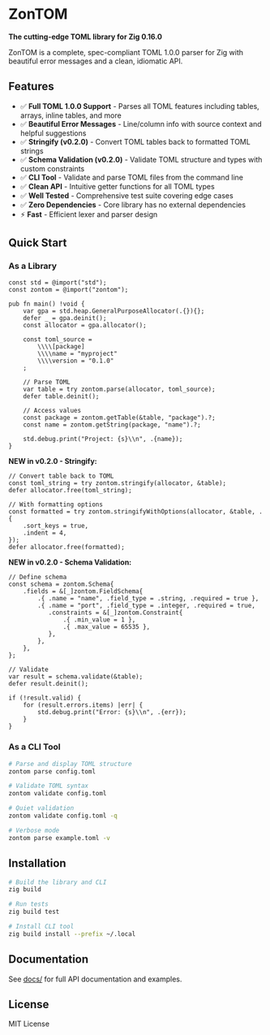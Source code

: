 # ZonTOM

**The cutting-edge TOML library for Zig 0.16.0**

ZonTOM is a complete, spec-compliant TOML 1.0.0 parser for Zig with beautiful error messages and a clean, idiomatic API.

## Features

- ✅ **Full TOML 1.0.0 Support** - Parses all TOML features including tables, arrays, inline tables, and more
- ✅ **Beautiful Error Messages** - Line/column info with source context and helpful suggestions
- ✅ **Stringify (v0.2.0)** - Convert TOML tables back to formatted TOML strings
- ✅ **Schema Validation (v0.2.0)** - Validate TOML structure and types with custom constraints
- ✅ **CLI Tool** - Validate and parse TOML files from the command line
- ✅ **Clean API** - Intuitive getter functions for all TOML types
- ✅ **Well Tested** - Comprehensive test suite covering edge cases
- ✅ **Zero Dependencies** - Core library has no external dependencies
- ⚡ **Fast** - Efficient lexer and parser design

## Quick Start

### As a Library

```zig
const std = @import("std");
const zontom = @import("zontom");

pub fn main() !void {
    var gpa = std.heap.GeneralPurposeAllocator(.{}){};
    defer _ = gpa.deinit();
    const allocator = gpa.allocator();

    const toml_source =
        \\\\[package]
        \\\\name = "myproject"
        \\\\version = "0.1.0"
    ;

    // Parse TOML
    var table = try zontom.parse(allocator, toml_source);
    defer table.deinit();

    // Access values
    const package = zontom.getTable(&table, "package").?;
    const name = zontom.getString(package, "name").?;

    std.debug.print("Project: {s}\\n", .{name});
}
```

**NEW in v0.2.0 - Stringify:**
```zig
// Convert table back to TOML
const toml_string = try zontom.stringify(allocator, &table);
defer allocator.free(toml_string);

// With formatting options
const formatted = try zontom.stringifyWithOptions(allocator, &table, .{
    .sort_keys = true,
    .indent = 4,
});
defer allocator.free(formatted);
```

**NEW in v0.2.0 - Schema Validation:**
```zig
// Define schema
const schema = zontom.Schema{
    .fields = &[_]zontom.FieldSchema{
        .{ .name = "name", .field_type = .string, .required = true },
        .{ .name = "port", .field_type = .integer, .required = true,
           .constraints = &[_]zontom.Constraint{
               .{ .min_value = 1 },
               .{ .max_value = 65535 },
           },
        },
    },
};

// Validate
var result = schema.validate(&table);
defer result.deinit();

if (!result.valid) {
    for (result.errors.items) |err| {
        std.debug.print("Error: {s}\\n", .{err});
    }
}
```

### As a CLI Tool

```bash
# Parse and display TOML structure
zontom parse config.toml

# Validate TOML syntax
zontom validate config.toml

# Quiet validation
zontom validate config.toml -q

# Verbose mode
zontom parse example.toml -v
```

## Installation

```bash
# Build the library and CLI
zig build

# Run tests
zig build test

# Install CLI tool
zig build install --prefix ~/.local
```

## Documentation

See [docs/](docs/) for full API documentation and examples.

## License

MIT License
